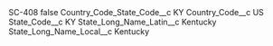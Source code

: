 <?xml version="1.0" encoding="UTF-8"?>
<CustomMetadata xmlns="http://soap.sforce.com/2006/04/metadata" xmlns:xsi="http://www.w3.org/2001/XMLSchema-instance" xmlns:xsd="http://www.w3.org/2001/XMLSchema">
    <label>SC-408</label>
    <protected>false</protected>
    <values>
        <field>Country_Code_State_Code__c</field>
        <value xsi:type="xsd:string">KY</value>
    </values>
    <values>
        <field>Country_Code__c</field>
        <value xsi:type="xsd:string">US</value>
    </values>
    <values>
        <field>State_Code__c</field>
        <value xsi:type="xsd:string">KY</value>
    </values>
    <values>
        <field>State_Long_Name_Latin__c</field>
        <value xsi:type="xsd:string">Kentucky</value>
    </values>
    <values>
        <field>State_Long_Name_Local__c</field>
        <value xsi:type="xsd:string">Kentucky</value>
    </values>
</CustomMetadata>
